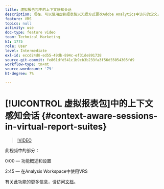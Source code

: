 ```yaml
---
title: 虚拟报告包中的上下文感知会话
description: 现在，可以使用虚拟报表包以无损方式更改Adobe Analytics中访问的定义。 我们将向您展示如何执行此操作，以及可用的不同选项。
feature: VRS
topics: null
activity: use
doc-type: feature video
team: Technical Marketing
kt: 1775
role: User
level: Intermediate
exl-id: eccd24d8-ed55-49db-894c-ef31de891728
source-git-commit: fe861dfd541c1b9cb3b233fa3f56d55054305fd9
workflow-type: tm+mt
source-wordcount: '79'
ht-degree: 7%

---
```


# [!UICONTROL 虚拟报表包]中的上下文感知会话 {#context-aware-sessions-in-virtual-report-suites}

>[!VIDEO](https://video.tv.adobe.com/v/23545/?quality=12)

此视频中的部分：

0:00 — 功能概述和设置

2:45 — 在Analysis Workspace中使用VRS

有关此功能的更多信息，请访问[文档](https://experienceleague.adobe.com/docs/analytics/components/virtual-report-suites/vrs-mobile-visit-processing.html?lang=en)。
